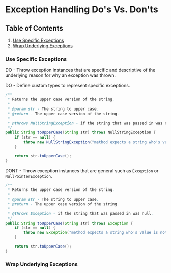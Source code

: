# Exception Handling Do's Vs. Don'ts

## Table of Contents
1. [Use Specific Exceptions](#e1)
2. [Wrap Underlying Exceptions](#e2)


### Use Specific Exceptions <a name="e1"></a>

DO - Throw exception instances that are specific and descriptive of the underlying reason for why an exception was thrown.

DO - Define custom types to represent specific exceptions.

```java
/**
 * Returns the upper case version of the string.
 *
 * @param str - The string to upper case.
 * @return - The upper case version of the string.
 *
 * @throws NullStringException - if the string that was passed in was null.
 */
public String toUpperCase(String str) throws NullStringException {
    if (str == null) {
        throw new NullStringException("method expects a string who's value is not null.");
    }

    return str.toUpperCase();
}
```

DONT - Throw exception instances that are general such as ```Exception``` or ```NullPointerException```.

```java
/**
 * Returns the upper case version of the string.
 *
 * @param str - The string to upper case.
 * @return - The upper case version of the string.
 *
 * @throws Exception - if the string that was passed in was null.
 */
public String toUpperCase(String str) throws Exception {
    if (str == null) {
        throw new Exception("method expects a string who's value is not null.");
    }

    return str.toUpperCase();
}

```

### Wrap Underlying Exceptions <a name="e2"></a>